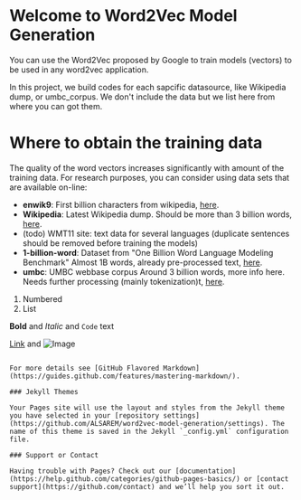 # Welcome to Word2Vec Model Generation

You can use the Word2Vec proposed by Google to train models (vectors) to be used in any word2vec application.

In this project, we build codes for each sapcific datasource, like Wikipedia dump, or umbc_corpus. We don't include the data but we list here from where you can got them.

# Where to obtain the training data

The quality of the word vectors increases significantly with amount of the training data. For research purposes, you can consider using data sets that are available on-line:

- **enwik9**: First billion characters from wikipedia, [here](http://mattmahoney.net/dc/enwik9.zip).
- **Wikipedia**: Latest Wikipedia dump. Should be more than 3 billion words, [here](http://dumps.wikimedia.org/enwiki/latest/enwiki-latest-pages-articles.xml.bz2).
- (todo) WMT11 site: text data for several languages (duplicate sentences should be removed before training the models)
- **1-billion-word**: Dataset from "One Billion Word Language Modeling Benchmark" Almost 1B words, already pre-processed text, [here](http://www.statmt.org/lm-benchmark/1-billion-word-language-modeling-benchmark-r13output.tar.gz).
- **umbc**: UMBC webbase corpus Around 3 billion words, more info here. Needs further processing (mainly tokenization)t, [here](http://ebiquity.umbc.edu/redirect/to/resource/id/351/UMBC-webbase-corpus).






1. Numbered
2. List

**Bold** and _Italic_ and `Code` text

[Link](url) and ![Image](src)
```

For more details see [GitHub Flavored Markdown](https://guides.github.com/features/mastering-markdown/).

### Jekyll Themes

Your Pages site will use the layout and styles from the Jekyll theme you have selected in your [repository settings](https://github.com/ALSAREM/word2vec-model-generation/settings). The name of this theme is saved in the Jekyll `_config.yml` configuration file.

### Support or Contact

Having trouble with Pages? Check out our [documentation](https://help.github.com/categories/github-pages-basics/) or [contact support](https://github.com/contact) and we’ll help you sort it out.
